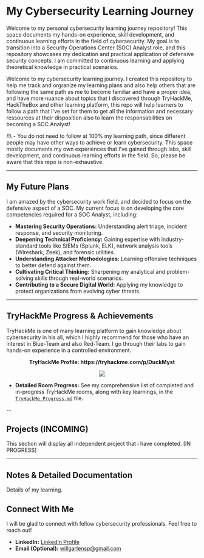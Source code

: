 # My Cybersecurity Learning Journey

Welcome to my personal cybersecurity learning journey repository! This space documents my hands-on experience, skill development, and continuous learning efforts in the field of cybersecurity. My goal is to transition into a Security Operations Center (SOC) Analyst role, and this repository showcases my dedication and practical application of defensive security concepts. I am committed to continuous learning and applying theoretical knowledge in practical scenarios.

Welcome to my cybersecurity learning journey. I created this repository to help me track and orgranize my learning plans and also help others that are following the same path as me to become familiar and have a proper idea, and have more nuance about topics that I discovered through TryHackMe, HackTheBox and other learning platform, this repo will help learners to follow a path that I've set for them to get all the information and necessary ressources at their disposition also to learn the responsabilities on becoming a SOC Analyst!

/!\ - You do not need to follow at 100% my learning path, since different people may have other ways to achieve or learn cybersecurity. This space mostly documents my own experiences that I've gained through labs, skill development, and continuous learning efforts in the field. So, please be aware that this repo is non-exhaustive.

---

## My Future Plans

I am amazed by the cybersecurity work field, and decided to focus on the defensive aspect of a SOC. My current focus is on developing the core competencies required for a SOC Analyst, including:

* **Mastering Security Operations:** Understanding alert triage, incident response, and security monitoring.
* **Deepening Technical Proficiency:** Gaining expertise with industry-standard tools like SIEMs (Splunk, ELK), network analysis tools (Wireshark, Zeek), and forensic utilities.
* **Understanding Attacker Methodologies:** Learning offensive techniques to better defend against them.
* **Cultivating Critical Thinking:** Sharpening my analytical and problem-solving skills through real-world scenarios.
* **Contributing to a Secure Digital World:** Applying my knowledge to protect organizations from evolving cyber threats.

---

## TryHackMe Progress & Achievements

TryHackMe is one of many learning platform to gain knowledge about cybersecurity in his all, which I highly recommend for those who have an interest in Blue-Team and also Red-Team. I go through their labs to gain hands-on experience in a controlled environment.

<p align="center">
  <strong>TryHackMe Profile: https://tryhackme.com/p/DuckMyst</strong>
</p>

<p align="center">
  <img src="https://tryhackme-badges.s3.amazonaws.com/DuckMyst.png" />
</p>

  
* **Detailed Room Progress:** See my comprehensive list of completed and in-progress TryHackMe rooms, along with key learnings, in the [`TryHackMe_Progress.md`](TryHackMe_Progress.md) file.

--


## Projects (INCOMING)

This section will display all independent project that i have completed.
[IN PROGRESS]

---

## Notes & Detailed Documentation

Details of my learning.


## Connect With Me

I will be glad to connect with fellow cybersecurity professionals. Feel free to reach out!

* **LinkedIn:** [LinkedIn Profile](https://www.linkedin.com/in/will-garlens-pierre/)
* **Email (Optional):** willgarlensp@gmail.com

